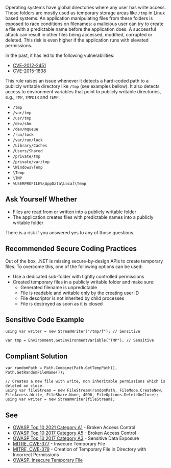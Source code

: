 Operating systems have global directories where any user has write access. Those folders are mostly used as temporary storage areas like `/tmp` in Linux based systems. An application manipulating files from these folders is exposed to race conditions on filenames: a malicious user can try to create a file with a predictable name before the application does. A successful attack can result in other files being accessed, modified, corrupted or deleted. This risk is even higher if the application runs with elevated permissions.
 
In the past, it has led to the following vulnerabilities:
 
- [CVE-2012-2451](https://nvd.nist.gov/vuln/detail/CVE-2012-2451)
- [CVE-2015-1838](https://nvd.nist.gov/vuln/detail/CVE-2015-1838)

This rule raises an issue whenever it detects a hard-coded path to a publicly writable directory like `/tmp` (see examples bellow). It also detects access to environment variables that point to publicly writable directories, e.g., `TMP`, `TMPDIR` and `TEMP`.

- `/tmp`
- `/var/tmp`
- `/usr/tmp`
- `/dev/shm`
- `/dev/mqueue`
- `/run/lock`
- `/var/run/lock`
- `/Library/Caches`
- `/Users/Shared`
- `/private/tmp`
- `/private/var/tmp`
- `\Windows\Temp`
- `\Temp`
- `\TMP`
- `%USERPROFILE%\AppData\Local\Temp`

## Ask Yourself Whether

- Files are read from or written into a publicly writable folder
- The application creates files with predictable names into a publicly writable folder

There is a risk if you answered yes to any of those questions.
 
## Recommended Secure Coding Practices
 
Out of the box, .NET is missing secure-by-design APIs to create temporary files. To overcome this, one of the following options can be used:

- Use a dedicated sub-folder with tightly controlled permissions
- Created temporary files in a publicly writable folder and make sure:
    - Generated filename is unpredictable
    - File is readable and writable only by the creating user ID
    - File descriptor is not inherited by child processes
    - File is destroyed as soon as it is closed

## Sensitive Code Example

    using var writer = new StreamWriter("/tmp/f"); // Sensitive

    var tmp = Environment.GetEnvironmentVariable("TMP"); // Sensitive

## Compliant Solution

    var randomPath = Path.Combine(Path.GetTempPath(), Path.GetRandomFileName());
    
    // Creates a new file with write, non inheritable permissions which is deleted on close.
    using var fileStream = new FileStream(randomPath, FileMode.CreateNew, FileAccess.Write, FileShare.None, 4096, FileOptions.DeleteOnClose);
    using var writer = new StreamWriter(fileStream);

## See

- [OWASP Top 10 2021 Category A1](https://owasp.org/Top10/A01_2021-Broken_Access_Control/) - Broken Access Control
- [OWASP Top 10 2017 Category A5](https://www.owasp.org/index.php/Top_10-2017_A5-Broken_Access_Control) - Broken Access Control
- [OWASP Top 10 2017 Category A3](https://www.owasp.org/index.php/Top_10-2017_A3-Sensitive_Data_Exposure) - Sensitive Data Exposure
- [MITRE, CWE-377](https://cwe.mitre.org/data/definitions/377) - Insecure Temporary File
- [MITRE, CWE-379](https://cwe.mitre.org/data/definitions/379) - Creation of Temporary File in Directory with Incorrect Permissions
- [OWASP, Insecure Temporary File](https://www.owasp.org/index.php/Insecure_Temporary_File)